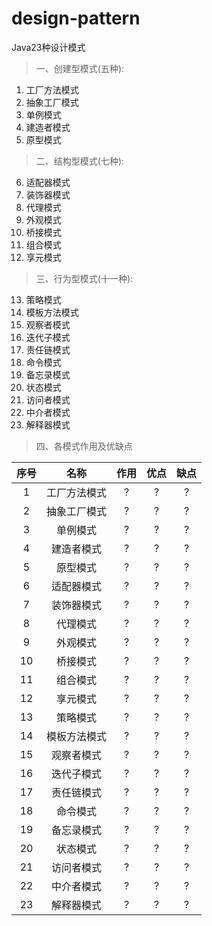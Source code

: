 # design-pattern
Java23种设计模式

>一、创建型模式(五种):
1. 工厂方法模式
2. 抽象工厂模式
3. 单例模式
4. 建造者模式
5. 原型模式  
>二、结构型模式(七种):  
6. 适配器模式
7. 装饰器模式
8. 代理模式
9. 外观模式
10. 桥接模式
11. 组合模式
12. 享元模式
>三、行为型模式(十一种):
13. 策略模式
14. 模板方法模式
15. 观察者模式
16. 迭代子模式
17. 责任链模式
18. 命令模式
19. 备忘录模式
20. 状态模式
21. 访问者模式
22. 中介者模式
23. 解释器模式
>四、各模式作用及优缺点  

| 序号 | 名称 | 作用 | 优点 | 缺点 |
| :---: | :---: | :---: | :---: | :---: |
| 1 | 工厂方法模式 | ? | ? | ? |
| 2 | 抽象工厂模式 | ? | ? | ? |
| 3 | 单例模式 | ? | ? | ? |
| 4 | 建造者模式 | ? | ? | ? |
| 5 | 原型模式 | ? | ? | ? |
| 6 | 适配器模式 | ? | ? | ? |
| 7 | 装饰器模式 | ? | ? | ? |
| 8 | 代理模式 | ? | ? | ? |
| 9 | 外观模式 | ? | ? | ? |
| 10 | 桥接模式 | ? | ? | ? |
| 11 | 组合模式 | ? | ? | ? |
| 12 | 享元模式 | ? | ? | ? |
| 13 | 策略模式 | ? | ? | ? |
| 14 | 模板方法模式 | ? | ? | ? |
| 15 | 观察者模式 | ? | ? | ? |
| 16 | 迭代子模式 | ? | ? | ? |
| 17 | 责任链模式 | ? | ? | ? |
| 18 | 命令模式 | ? | ? | ? |
| 19 | 备忘录模式 | ? | ? | ? |
| 20 | 状态模式 | ? | ? | ? |
| 21 | 访问者模式 | ? | ? | ? |
| 22 | 中介者模式 | ? | ? | ? |
| 23 | 解释器模式 | ? | ? | ? |
